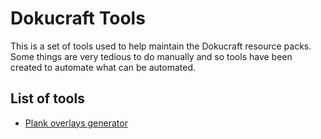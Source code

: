 # Dokucraft Tools
This is a set of tools used to help maintain the Dokucraft resource packs. Some things are very tedious to do manually and so tools have been created to automate what can be automated.

## List of tools
- [Plank overlays generator](plank_overlays_generator/README.md)
